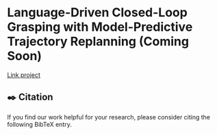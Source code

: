 # Language-Driven Closed-Loop Grasping with Model-Predictive Trajectory Replanning (Coming Soon)

[Link project](https://language-driven-closed-loop-grasping.github.io/)


## :black_nib: Citation

If you find our work helpful for your research, please consider citing the following BibTeX entry.   

```bibtex

```
